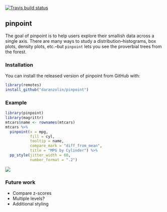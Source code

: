 
<!-- README.md is generated from README.Rmd. Please edit that file -->

[![Travis build
status](https://travis-ci.org/daranzolin/pinpoint.svg?branch=master)](https://travis-ci.org/daranzolin/pinpoint)

## pinpoint

The goal of pinpoint is to help users explore their smallish data across
a single axis. There are many ways to study a distribution–histograms,
box plots, density plots, etc.–but `pinpoint` lets you see the
proverbial trees from the forest.

### Installation

You can install the released version of pinpoint from GitHub with:

``` r
library(remotes)
install_github("daranzolin/pinpoint")
```

### Example

``` r
library(pinpoint)
library(magrittr)
mtcars$name <- rownames(mtcars)
mtcars %>% 
  pinpoint(x = mpg, 
           fill = cyl, 
           tooltip = name,
           compare_mark = "diff_from_mean",
           title = "MPG by Cylinder") %>% 
  pp_style(jitter_width = 60,
           number_format = ".2")
```

![](inst/example1.gif)

### Future work

  - Compare z-scores
  - Multiple levels?
  - Additional styling

